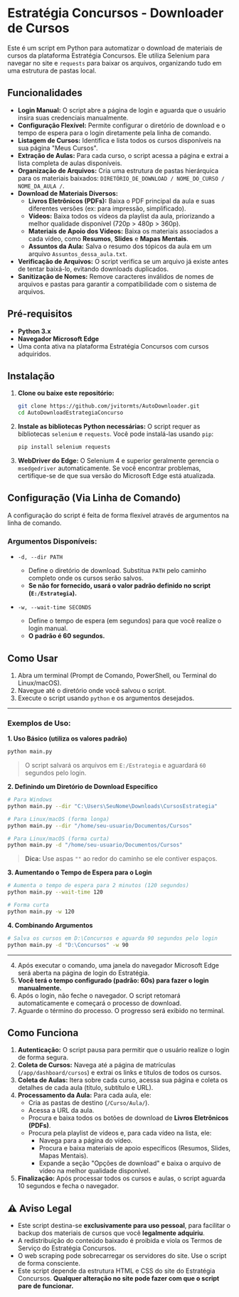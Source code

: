 # Estratégia Concursos - Downloader de Cursos 

Este é um script em Python para automatizar o download de materiais de cursos da plataforma Estratégia Concursos. Ele utiliza Selenium para navegar no site e `requests` para baixar os arquivos, organizando tudo em uma estrutura de pastas local.

## Funcionalidades

  - **Login Manual:** O script abre a página de login e aguarda que o usuário insira suas credenciais manualmente.
  - **Configuração Flexível:** Permite configurar o diretório de download e o tempo de espera para o login diretamente pela linha de comando.
  - **Listagem de Cursos:** Identifica e lista todos os cursos disponíveis na sua página "Meus Cursos".
  - **Extração de Aulas:** Para cada curso, o script acessa a página e extrai a lista completa de aulas disponíveis.
  - **Organização de Arquivos:** Cria uma estrutura de pastas hierárquica para os materiais baixados: `DIRETÓRIO_DE_DOWNLOAD / NOME_DO_CURSO / NOME_DA_AULA /`.
  - **Download de Materiais Diversos:**
      - **Livros Eletrônicos (PDFs):** Baixa o PDF principal da aula e suas diferentes versões (ex: para impressão, simplificado).
      - **Vídeos:** Baixa todos os vídeos da playlist da aula, priorizando a melhor qualidade disponível (720p \> 480p \> 360p).
      - **Materiais de Apoio dos Vídeos:** Baixa os materiais associados a cada vídeo, como **Resumos**, **Slides** e **Mapas Mentais**.
      - **Assuntos da Aula:** Salva o resumo dos tópicos da aula em um arquivo `Assuntos_dessa_aula.txt`.
  - **Verificação de Arquivos:** O script verifica se um arquivo já existe antes de tentar baixá-lo, evitando downloads duplicados.
  - **Sanitização de Nomes:** Remove caracteres inválidos de nomes de arquivos e pastas para garantir a compatibilidade com o sistema de arquivos.

## Pré-requisitos

  - **Python 3.x**
  - **Navegador Microsoft Edge**
  - Uma conta ativa na plataforma Estratégia Concursos com cursos adquiridos.

## Instalação

1.  **Clone ou baixe este repositório:**

    ```bash
    git clone https://github.com/jvitormts/AutoDownloader.git
    cd AutoDownloadEstrategiaConcurso
    ```

2.  **Instale as bibliotecas Python necessárias:**
    O script requer as bibliotecas `selenium` e `requests`. Você pode instalá-las usando `pip`:

    ```bash
    pip install selenium requests
    ```

3.  **WebDriver do Edge:**
    O Selenium 4 e superior geralmente gerencia o `msedgedriver` automaticamente. Se você encontrar problemas, certifique-se de que sua versão do Microsoft Edge está atualizada.

## Configuração (Via Linha de Comando)

A configuração do script é feita de forma flexível através de argumentos na linha de comando. 

### Argumentos Disponíveis:

  - `-d, --dir PATH`

      - Define o diretório de download. Substitua `PATH` pelo caminho completo onde os cursos serão salvos.
      - **Se não for fornecido, usará o valor padrão definido no script (`E:/Estrategia`).**

  - `-w, --wait-time SECONDS`

      - Define o tempo de espera (em segundos) para que você realize o login manual.
      - **O padrão é 60 segundos.**

## Como Usar

1.  Abra um terminal (Prompt de Comando, PowerShell, ou Terminal do Linux/macOS).
2.  Navegue até o diretório onde você salvou o script.
3.  Execute o script usando `python` e os argumentos desejados.

-----

### **Exemplos de Uso:**

**1. Uso Básico (utiliza os valores padrão)**

```bash
python main.py
```

> O script salvará os arquivos em `E:/Estrategia` e aguardará `60` segundos pelo login.

**2. Definindo um Diretório de Download Específico**

```bash
# Para Windows
python main.py --dir "C:\Users\SeuNome\Downloads\CursosEstrategia"

# Para Linux/macOS (forma longa)
python main.py --dir "/home/seu-usuario/Documentos/Cursos"

# Para Linux/macOS (forma curta)
python main.py -d "/home/seu-usuario/Documentos/Cursos"
```

> **Dica:** Use aspas `""` ao redor do caminho se ele contiver espaços.

**3. Aumentando o Tempo de Espera para o Login**

```bash
# Aumenta o tempo de espera para 2 minutos (120 segundos)
python main.py --wait-time 120

# Forma curta
python main.py -w 120
```

**4. Combinando Argumentos**

```bash
# Salva os cursos em D:\Concursos e aguarda 90 segundos pelo login
python main.py -d "D:\Concursos" -w 90
```

-----

4.  Após executar o comando, uma janela do navegador Microsoft Edge será aberta na página de login do Estratégia.
5.  **Você terá o tempo configurado (padrão: 60s) para fazer o login manualmente.**
6.  Após o login, não feche o navegador. O script retomará automaticamente e começará o processo de download.
7.  Aguarde o término do processo. O progresso será exibido no terminal.

## Como Funciona

1.  **Autenticação:** O script pausa para permitir que o usuário realize o login de forma segura.
2.  **Coleta de Cursos:** Navega até a página de matrículas (`/app/dashboard/cursos`) e extrai os links e títulos de todos os cursos.
3.  **Coleta de Aulas:** Itera sobre cada curso, acessa sua página e coleta os detalhes de cada aula (título, subtítulo e URL).
4.  **Processamento da Aula:** Para cada aula, ele:
      - Cria as pastas de destino (`/Curso/Aula/`).
      - Acessa a URL da aula.
      - Procura e baixa todos os botões de download de **Livros Eletrônicos (PDFs)**.
      - Procura pela playlist de vídeos e, para cada vídeo na lista, ele:
          - Navega para a página do vídeo.
          - Procura e baixa materiais de apoio específicos (Resumos, Slides, Mapas Mentais).
          - Expande a seção "Opções de download" e baixa o arquivo de vídeo na melhor qualidade disponível.
5.  **Finalização:** Após processar todos os cursos e aulas, o script aguarda 10 segundos e fecha o navegador.

## ⚠️ Aviso Legal

  - Este script destina-se **exclusivamente para uso pessoal**, para facilitar o backup dos materiais de cursos que você **legalmente adquiriu**.
  - A redistribuição do conteúdo baixado é proibida e viola os Termos de Serviço do Estratégia Concursos.
  - O web scraping pode sobrecarregar os servidores do site. Use o script de forma consciente.
  - Este script depende da estrutura HTML e CSS do site do Estratégia Concursos. **Qualquer alteração no site pode fazer com que o script pare de funcionar.**
